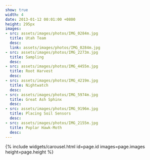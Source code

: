 ```yaml
---
show: true
width: 4
date: 2013-01-12 00:01:00 +0800
height: 295px
images:
- src: assets/images/photos/IMG_0284m.jpg
  title: Utah Team
  desc:
  link: assets/images/photos/IMG_0284m.jpg
- src: assets/images/photos/IMG_2273m.jpg
  title: Sampling
  desc: 
- src: assets/images/photos/IMG_4455m.jpg
  title: Root Harvest
  desc: 
- src: assets/images/photos/IMG_4219m.jpg
  title: Nightwatch
  desc:
- src: assets/images/photos/IMG_5974m.jpg
  title: Great Ash Sphinx
  desc: 
- src: assets/images/photos/IMG_9196m.jpg
  title: Placing Soil Sensors
  desc:
- src: assets/images/photos/IMG_2155m.jpg
  title: Poplar Hawk-Moth
  desc: 
---
```


{% include widgets/carousel.html id=page.id images=page.images height=page.height %}
